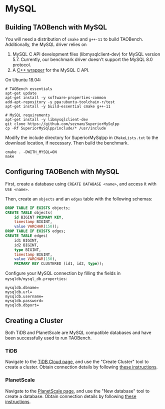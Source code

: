 # MySQL

## Building TAOBench with MySQL
You will need a distribution of `cmake` and `g++-11` to build TAOBench. Additionally, the MySQL driver relies on

1. MySQL C API development files (libmysqlclient-dev) for MySQL version 5.7.
   Currently, our benchmark driver doesn't support the MySQL 8.0 protocol.
2. A [C++ wrapper](https://github.com/seznam/SuperiorMySqlpp) for the MySQL C API.

On Ubuntu 18.04:
```
# TAOBench essentials
apt-get update
apt-get install -y software-properties-common
add-apt-repository -y ppa:ubuntu-toolchain-r/test
apt-get install -y build-essential cmake g++-11

# MySQL requirements
apt-get install -y libmysqlclient-dev
git clone https://github.com/seznam/SuperiorMySqlpp
cp -Rf SuperiorMySqlpp/include/* /usr/include
```

Modify the include directory for SuperiorMySqlpp in `CMakeLists.txt` to the download location, if necessary. Then build the benchmark.
```
cmake . -DWITH_MYSQL=ON
make
```

## Configuring TAOBench with MySQL
First, create a database using `CREATE DATABASE <name>`, and access it with
`USE <name>`.

Then, create an `objects` and an `edges` table with the following schemas:
```sql
DROP TABLE IF EXISTS objects;
CREATE TABLE objects(
    id BIGINT PRIMARY KEY,
    timestamp BIGINT,
    value VARCHAR(150));
DROP TABLE IF EXISTS edges;
CREATE TABLE edges(
    id1 BIGINT,
    id2 BIGINT,
    type BIGINT,
    timestamp BIGINT,
    value VARCHAR(150),
    PRIMARY KEY CLUSTERED (id1, id2, type));
```

Configure your MySQL connection by filling the fields in `mysqldb/mysql_db.properties`:
```
mysqldb.dbname=
mysqldb.url=
mysqldb.username=
mysqldb.password=
mysqldb.dbport=
```

## Creating a Cluster
Both TiDB and PlanetScale are MySQL compatible databases and have been
successfully used to run TAOBench.

### TiDB
Navigate to the [TiDB Cloud page](https://tidbcloud.com/console/clusters), and use the "Create Cluster" tool to create a cluster. Obtain connection details by following [these instructions](https://docs.pingcap.com/tidbcloud/connect-to-tidb-cluster).

### PlanetScale
Navigate to the [PlanetScale page](https://app.planetscale.com), and use the "New database" tool to create a database. Obtain connection details by following [these instructions](https://docs.planetscale.com/tutorials/connect-any-application).
